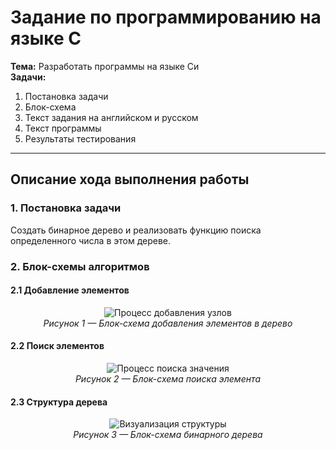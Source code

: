 # Задание по программированию на языке C

**Тема:** Разработать программы на языке Си  
**Задачи:**  
1. Постановка задачи  
2. Блок-схема  
3. Текст задания на английском и русском  
4. Текст программы  
5. Результаты тестирования  

---

## Описание хода выполнения работы

### 1. Постановка задачи
Создать бинарное дерево и реализовать функцию поиска определенного числа в этом дереве.

### 2. Блок-схемы алгоритмов

#### 2.1 Добавление элементов
<div align="center">

![Процесс добавления узлов](https://github.com/user-attachments/assets/5dcc4515-affd-4f6f-b82b-e1b3868b340a)  
*Рисунок 1 — Блок-схема добавления элементов в дерево*

</div>

#### 2.2 Поиск элементов
<div align="center">

![Процесс поиска значения](https://github.com/user-attachments/assets/3a5e3514-d48d-4f1c-90e8-510105ccffbd)  
*Рисунок 2 — Блок-схема поиска элемента*

</div>

#### 2.3 Структура дерева
<div align="center">

![Визуализация структуры](https://github.com/user-attachments/assets/19db8204-9a3a-47e6-8f19-cc4ba51799ae)  
*Рисунок 3 — Блок-схема бинарного дерева*

</div>
